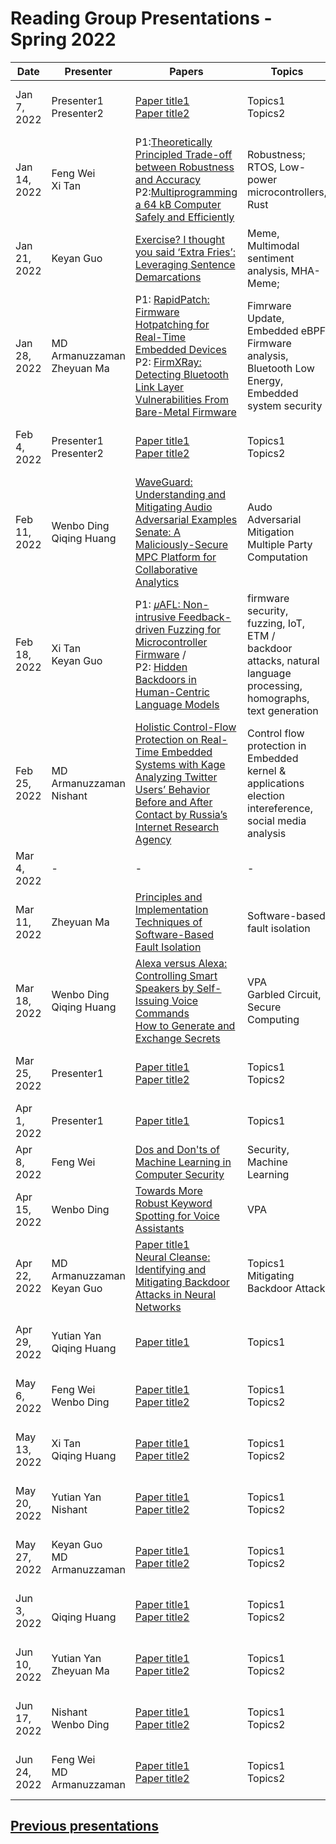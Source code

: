 # Reading Group Presentations - Spring 2022
| Date         | Presenter | Papers                                                                                                                       | Topics                          | Venue              | Year            | Recording     | Slides     |
|--------------|-----------|------------------------------------------------------------------------------------------------------------------------------|---------------------------------|--------------------|-----------------|-----------|--------|
|Jan 7, 2022| Presenter1 <br> Presenter2 | [Paper title1](link) <br> [Paper title2](Link) | Topics1 <br> Topics2 | Conferences1 <br> Conference2 | Year published1 <br> Year published2 | [Recording1](Link) <br> [Recording2](Link) |[Slides1](Link) <br> [Slides2](Link)|
|Jan 14, 2022| Feng Wei <br> Xi Tan | P1:[Theoretically Principled Trade-off between Robustness and Accuracy](http://proceedings.mlr.press/v97/zhang19p/zhang19p.pdf)<br> P2:[Multiprogramming a 64 kB Computer Safely and Efficiently](https://dl.acm.org/doi/pdf/10.1145/3132747.3132786)| Robustness; <br> RTOS, Low-power microcontrollers, Rust | ICML <br> SOSP | 2019 <br> 2017 | [Recording1](Link) <br> [Recording2](Link) |[Slides1](Link) <br> [Slides2](Link)|
|Jan 21, 2022| Keyan Guo  | [Exercise? I thought you said ‘Extra Fries’: Leveraging Sentence Demarcations](https://arxiv.org/pdf/2103.12377.pdf)  | Meme, Multimodal sentiment analysis, MHA-Meme; | ICWSM | 2021| [Recording1](Link)  |[Slides](https://docs.google.com/presentation/d/1JUJnXi15Jek3gFRXLGC-3cat41Ya7mtz6c-xO8ZlWTg/edit?usp=sharing) |
|Jan 28, 2022| MD Armanuzzaman <br> Zheyuan Ma | P1: [RapidPatch: Firmware Hotpatching for Real-Time Embedded Devices](https://www.usenix.org/system/files/sec22summer_he-yi.pdf) <br> P2: [FirmXRay: Detecting Bluetooth Link Layer Vulnerabilities From Bare-Metal Firmware](https://dl.acm.org/doi/pdf/10.1145/3372297.3423344) | Fimrware Update, Embedded eBPF <br> Firmware analysis, Bluetooth Low Energy, Embedded system security | USENIX <br> CCS | 2022 <br> 2020 | [Recording](https://buffalo.zoom.us/rec/share/JdPu1GBQLFfmcXaJmpy79GUdvsjC3QCCeyjVW3AZlpqohPNqrBYpqhkgaJ_mOqLj.YFKb-ScDodsZmn9O?startTime=1643396411000) |[Slides1](https://docs.google.com/presentation/d/1QrvaUBeWsG_pekjoWfwTxbr442uM5A5N-d9NBR3RO2U/edit#slide=id.p) <br> [Slides2](https://docs.google.com/presentation/d/1oHEtntc2PKc7hGeirC2ebJsBs7DufG0PaTcyV_SbZeA/edit?usp=sharing)|
|Feb 4, 2022| Presenter1 <br> Presenter2 | [Paper title1](Link) <br> [Paper title2](Link) | Topics1 <br> Topics2 | Conference1 <br> Conference2 | Year published1 <br> Year published2 | [Recording1](Link) <br> [Recording2](Link) |[Slides1](Link) <br> [Slides2](Link)|
|Feb 11, 2022| Wenbo Ding <br> Qiqing Huang | [WaveGuard: Understanding and Mitigating Audio Adversarial Examples](https://arxiv.org/abs/2103.03344) <br> [Senate: A Maliciously-Secure MPC Platform for Collaborative Analytics](https://www.usenix.org/system/files/sec21summer_poddar.pdf) | Audo Adversarial Mitigation <br> Multiple Party Computation | Usenix <br> Usenix Security | 2021 <br> 2021 | [Recording1](Link) <br> [Recording2](https://buffalo.zoom.us/rec/share/MnkHNej2MKyXYw-x2SV3SlOjpCfVOv8E2o1zSC7RvXWraFoG-vXfRtSJvLw1FjBF.3o7OiIQJ2X3g2o53) |[Slides1](https://docs.google.com/presentation/d/1_sOqBdx7rii4iIttCDuc4b0dhpkKPSpb/edit?usp=sharing&ouid=101544149431181427338&rtpof=true&sd=true) <br> [Slides2](https://docs.google.com/presentation/d/169e8IA6uhWG77FqfsjLmqttskGOSPRjm/edit?usp=sharing&ouid=116614929819631202911&rtpof=true&sd=true)|
|Feb 18, 2022| Xi Tan <br> Keyan Guo | P1: [𝜇AFL: Non-intrusive Feedback-driven Fuzzing for Microcontroller Firmware](https://arxiv.org/pdf/2202.03013) /<br> P2: [Hidden Backdoors in Human-Centric Language Models](https://dl.acm.org/doi/pdf/10.1145/3460120.3484576) | firmware security, fuzzing, IoT, ETM /<br> backdoor attacks, natural language processing, homographs, text generation | ICSE <br> CCS | 2022 <br> 2021 | [Recording1](Link) <br> [Recording2](Link) |[Slides1](Link) <br> [Slides2](https://docs.google.com/presentation/d/1gPpHnkraTchgRtK3zFlCgMjyban-1PFaMWcKn1sDHe0/edit?usp=sharing)|
|Feb 25, 2022| MD Armanuzzaman <br> Nishant | [Holistic Control-Flow Protection on Real-Time Embedded Systems with Kage](https://www.usenix.org/system/files/sec22summer_du.pdf) <br> [Analyzing Twitter Users’ Behavior Before and After Contact by Russia’s Internet Research Agency](https://dl.acm.org/doi/pdf/10.1145/3449164) | Control flow protection in Embedded kernel & applications <br> election intereference, social media analysis | USENIX <br> CSCW |  2022 <br> 2021 | [Recording1](https://buffalo.zoom.us/rec/share/REaL7ZKTrnsa8iWbluc6sr10LeZloWf-McEHGVhxlh9VXiSYIV1bY6cMzjrH-3HX.M7znfnF0jZaFOecv) <br> [Recording2](https://buffalo.zoom.us/rec/share/REaL7ZKTrnsa8iWbluc6sr10LeZloWf-McEHGVhxlh9VXiSYIV1bY6cMzjrH-3HX.M7znfnF0jZaFOecv) |[Slides1](Link) <br> [Slides2](Link)|
|Mar 4, 2022| - <br> | - | - | - | - | - | - |
|Mar 11, 2022| Zheyuan Ma | [Principles and Implementation Techniques of Software-Based Fault Isolation](https://cseweb.ucsd.edu/~dstefan/cse227-spring21/papers/tan:sfi.pdf) | Software-based fault isolation |  Foundations and Trends in Privacy and Secruity (Book) | 2017 | [Recording](https://buffalo.zoom.us/rec/share/hrDSBVT4u53NuFPj_Km0PI06H3UunQwnVVTxHrafu67rpKRoWnFzbRUCoUFW_5PB.RE1FqEmoDG14rz-F) |[Slides](https://docs.google.com/presentation/d/1-YYrM_QXYOMTxnCoWqCL_Y7gHrFrL0Ea0pcYnc12Emw/edit?usp=sharing)|
|Mar 18, 2022| Wenbo Ding <br> Qiqing Huang| [Alexa versus Alexa: Controlling Smart Speakers by Self-Issuing Voice Commands](https://arxiv.org/pdf/2202.08619.pdf) <br> [How to Generate and Exchange Secrets](https://ieeexplore.ieee.org/stamp/stamp.jsp?arnumber=4568207)| VPA <br> Garbled Circuit, Secure Computing | AsiaCCS <br>  SFCS | 2022 <br> 1986 | [Recording1](https://buffalo.zoom.us/rec/share/-MpX5jZDdTPPzf6Iy4aaXbsRBQnU76nvrmt_oPYg7QvWKjOFnK0T4QzsHF7QmNUC.9WhMji1oWlByI2yW) <br> [Recording2](https://buffalo.zoom.us/j/6683324851?pwd=TU9Pc0kwNGhsWWZGSlp2elF1UnY4UT09) |[Slides1](Link) <br> [Slides2](https://docs.google.com/presentation/d/1u0_q5iDiKjrqKHztTBZBVITy4EjeoFx2S5X-XJdC4SE/edit?usp=sharing) |
|Mar 25, 2022| Presenter1 | [Paper title1](Link) <br> [Paper title2](Link) | Topics1 <br> Topics2 | Conference1 <br> Conference2 | Year published1 <br> Year published2 | [Recording1](Link) <br> [Recording2](Link) |[Slides1](Link) <br> [Slides2](Link)|
|Apr 1, 2022| Presenter1  | [Paper title1](Link) | Topics1  | Conference1 <br>  | Year published1  | [Recording1](Link)|[Slides1](Link)|
|Apr 8, 2022|  Feng Wei |  [Dos and Don'ts of Machine Learning in Computer Security](https://www.usenix.org/system/files/sec22summer_arp.pdf)  | Security, Machine Learning  |  USENIX Security | 2022 | [Recording2](Link) |[Slides2](Link)|
|Apr 15, 2022| Wenbo Ding  | [Towards More Robust Keyword Spotting for Voice Assistants](https://www.usenix.org/system/files/sec22summer_ahmed.pdf) | VPA  | Usenix Security  | 2022  | [Recording1](https://buffalo.zoom.us/rec/share/K2Pd2Fe6yzZgsYBc5qtN7MpNDKNgbtByf5kKHekaK1tjxeSMn2wAvq4LhcBa2BV4.Wbv2wNyN47rLBo5U)  |[Slides1](https://docs.google.com/presentation/d/1mJAYYzlyWvjsgKlsBhrUo6PbOgHxkpAW/edit?usp=sharing&ouid=101544149431181427338&rtpof=true&sd=true) |
|Apr 22, 2022| MD Armanuzzaman  <br> Keyan Guo | [Paper title1](Link) <br> [Neural Cleanse: Identifying and Mitigating Backdoor Attacks in Neural Networks](https://ieeexplore.ieee.org/stamp/stamp.jsp?tp=&arnumber=8835365) | Topics1 <br> Mitigating Backdoor Attack | Conference1 <br> IEEE S&P| Year published1 <br> 2019 published2 | [Recording1](Link) <br> [Recording2](Link) |[Slides1](Link) <br> [Slides2](Link)|
|Apr 29, 2022| Yutian Yan <br> Qiqing Huang | [Paper title1](Link) <br>  | Topics1 <br> | Conference1 <br> Conference2 | Year published1 <br> Year published2 | [Recording1](Link) <br> |[Slides1](Link) <br> |
|May 6, 2022| Feng Wei <br> Wenbo Ding | [Paper title1](Link) <br> [Paper title2](Link) | Topics1 <br> Topics2 | Conference1 <br> Conference2 | Year published1 <br> Year published2 | [Recording1](Link) <br> [Recording2](Link) |[Slides1](Link) <br> [Slides2](Link)|
|May 13, 2022| Xi Tan <br> Qiqing Huang | [Paper title1](Link) <br> [Paper title2](Link) | Topics1 <br> Topics2 | Conference1 <br> Conference2 | Year published1 <br> Year published2 | [Recording1](Link) <br> [Recording2](Link) |[Slides1](Link) <br> [Slides2](Link)|
|May 20, 2022| Yutian Yan <br> Nishant | [Paper title1](Link) <br> [Paper title2](Link) | Topics1 <br> Topics2 | Conference1 <br> Conference2 | Year published1 <br> Year published2 | [Recording1](Link) <br> [Recording2](Link) |[Slides1](Link) <br> [Slides2](Link)|
|May 27, 2022| Keyan Guo <br> MD Armanuzzaman | [Paper title1](Link) <br> [Paper title2](Link) | Topics1 <br> Topics2 | Conference1 <br> Conference2 | Year published1 <br> Year published2 | [Recording1](Link) <br> [Recording2](Link) |[Slides1](Link) <br> [Slides2](Link)|
|Jun 3, 2022|  <br> Qiqing Huang | [Paper title1](Link) <br> [Paper title2](Link) | Topics1 <br> Topics2 | Conference1 <br> Conference2 | Year published1 <br> Year published2 | [Recording1](Link) <br> [Recording2](Link) |[Slides1](Link) <br> [Slides2](Link)|
|Jun 10, 2022| Yutian Yan <br> Zheyuan Ma | [Paper title1](Link) <br> [Paper title2](Link) | Topics1 <br> Topics2 | Conference1 <br> Conference2 | Year published1 <br> Year published2 | [Recording1](Link) <br> [Recording2](Link) |[Slides1](Link) <br> [Slides2](Link)|
|Jun 17, 2022| Nishant <br> Wenbo Ding | [Paper title1](Link) <br> [Paper title2](Link) | Topics1 <br> Topics2 | Conference1 <br> Conference2 | Year published1 <br> Year published2 | [Recording1](Link) <br> [Recording2](Link) |[Slides1](Link) <br> [Slides2](Link)|
|Jun 24, 2022| Feng Wei <br> MD Armanuzzaman | [Paper title1](Link) <br> [Paper title2](Link) | Topics1 <br> Topics2 | Conference1 <br> Conference2 | Year published1 <br> Year published2 | [Recording1](Link) <br> [Recording2](Link) |[Slides1](Link) <br> [Slides2](Link)|



## **[Previous presentations](History.md)**
